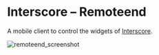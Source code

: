 # Interscore – Remoteend
A mobile client to control the widgets of [Interscore](https://github.com/mminl-de/interscore).

![remoteend_screenshot](https://github.com/user-attachments/assets/174400ca-4d05-4d8a-aa50-73d455e18de2)
